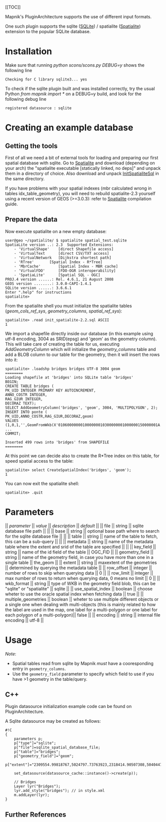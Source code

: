 <!-- Name: SQLite -->
<!-- Version: 11 -->
<!-- Last-Modified: 2010/11/13 10:07:41 -->
<!-- Author: kunitoki -->
[[TOC]]

Mapnik's PluginArchitecture supports the use of different input formats.

One such plugin supports the sqlite ([SQLite](http://en.wikipedia.org/wiki/SQLite)) / spatialite ([Spatialite](http://www.gaia-gis.it/spatialite)) extension to the popular SQLite database.

# Installation

Make sure that running _python scons/scons.py DEBUG=y_ shows the following line

    Checking for C library sqlite3... yes

To check if the sqlite plugin built and was installed correctly, try the usual Python _from mapnik import *_ on a DEBUG=y build, and look for the following debug line

    registered datasource : sqlite

# Creating an example database

## Getting the tools

First of all we need a bit of external tools for loading and preparing our first spatial database with sqlite.
Go to [Spatialite](http://www.gaia-gis.it/spatialite-2.3/) and download (depending on your arch) the "spatialite executable [statically linked, no deps]" and unpack them in a directory of choice. Also download and unpack [InitSpatialiteSql](http://www.gaia-gis.it/spatialite/init_spatialite-2.2.sql.zip) in the same directory.

If you have problems with your spatial indexes (mbr calculated wrong in tables idx_table_geometry), you will need to rebuild spatialite-2.3 yourself using a recent version of GEOS (>=3.0.3): refer to [Spatialite](http://www.gaia-gis.it/spatialite-2.3) compilation guide.

## Prepare the data

Now execute spatialite on a new empty database:

    user@geo ~/spatialite/ $ spatialite spatial_test.sqlite
    SpatiaLite version ..: 2.3	Supported Extensions:
    	- 'VirtualShape'	[direct Shapefile access]
    	- 'VirtualText		[direct CSV/TXT access]
    	- 'VirtualNetwork	[Dijkstra shortest path]
    	- 'RTree'		[Spatial Index - R*Tree]
    	- 'MbrCache'		[Spatial Index - MBR cache]
    	- 'VirtualFDO'		[FDO-OGR interoperability]
    	- 'SpatiaLite'		[Spatial SQL - OGC]
    PROJ.4 version ......: Rel. 4.6.1, 21 August 2008
    GEOS version ........: 3.0.0-CAPI-1.4.1
    SQLite version ......: 3.6.6.1
    Enter ".help" for instructions
    spatialite> 

From the spatialite shell you must initialize the spatialite tables (_geom_cols_ref_sys_, _geometry_columns_, _spatial_ref_sys_):

    spatialite> .read init_spatialite-2.2.sql ASCII
    1

We import a shapefile directly inside our database (in this example using utf-8 encoding, 3004 as SRID(epsg) and 'geom' as the geometry column). This will take care of creating the table for us, executing *AddGeometryColumn* which will initialize the _geometry_columns_ table and add a BLOB column to our table for the geometry, then it will insert the rows into it:

    spatialite> .loadshp bridges bridges UTF-8 3004 geom
    ========
    Loading shapefile at 'bridges' into SQLite table 'bridges'
    BEGIN;
    CREATE TABLE bridges (
    PK_UID INTEGER PRIMARY KEY AUTOINCREMENT,
    ANNO_COSTR INTEGER,
    RAG_GIUR INTEGER,
    DECORAZ TEXT);
    SELECT AddGeometryColumn('bridges', 'geom', 3004, 'MULTIPOLYGON', 2);
    INSERT INTO ponte (
    PK_UID,ANNO_COSTR,RAG_GIUR,DECORAZ,geom)
    VALUES (1,0,1,'',GeomFromWkb(X'010600000001000000010300000001000000150000001A...',3004));
    ...
    COMMIT;
    
    Inserted 499 rows into 'bridges' from SHAPEFILE
    ========

At this point we can decide also to create the R*Tree index on this table, for speed spatial access to the table:

    spatialite> select CreateSpatialIndex('bridges', 'geom');
    1

You can now exit the spatialite shell:

    spatialite> .quit

# Parameters

|| *parameter*       || *value*  || *description* || *default* ||
|| file                  || string       || sqlite database file path || ||
|| base                  || string       || optional base path where to search for the sqlite database file || ||
|| table                 || string       || name of the table to fetch, this can be a sub-query || ||
|| metadata              || string       || name of the metadata table where the extent and srid of the table are specified || ||
|| key_field             || string       || name of the id field of the table || OGC_FID || 
|| geometry_field        || string       || name of the geometry field, in case you have more than one in a single table || the_geom ||
|| extent                || string       || maxextent of the geometries || determined by querying the metadata table ||
|| row_offset            || integer      || number of rows to skip when querying data || 0 ||
|| row_limit             || integer      || max number of rows to return when querying data, 0 means no limit || 0 ||
|| wkb_format            || string       || type of WKB in the geometry field blob, this can be "sqlite" or "spatialite" || sqlite ||
|| use_spatial_index     || boolean      || choose wheter to use the oracle spatial index when fetching data || true ||
|| multiple_geometries   || boolean      || wheter to use multiple different objects or a single one when dealing with multi-objects (this is mainly related to how the label are used in the map, one label for a multi-polygon or one label for each polygon of a multi-polygon)|| false ||
|| encoding              || string       || internal file encoding || utf-8 ||

# Usage

*Note*: 
 * Spatial tables read from sqlite by Mapnik _must_ have a cooresponding entry in `geometry_columns`.
 * Use the `geometry_field` parameter to specify which field to use if you have >1 geometry in the table/query.

## C++

Plugin datasource initialization example code can be found on PluginArchitecture.

A Sqlite datasource may be created as follows:


    #!C
    {
        parameters p;
        p["type"]="sqlite";
        p["file"]=sqlite_spatial_database_file;
        p["table"]="bridges";
        p["geometry_field"]="geom";
        p["extent"]="2309554.99818767,5024797.73763923,2318414.90507308,5040447.94690007";
    
        set_datasource(datasource_cache::instance()->create(p));
    
        // Bridges
        Layer lyr("Bridges");
        lyr.add_style("bridges"); // in style.xml
        m.addLayer(lyr);
    }


## Further References
